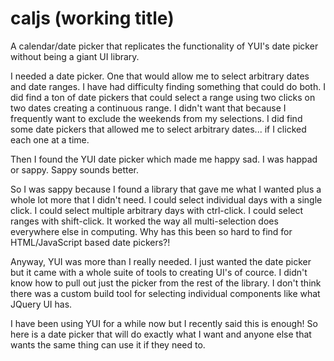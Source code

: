 # caljs (working title)
A calendar/date picker that replicates the functionality of YUI's date picker without being a giant UI library.

I needed a date picker. One that would allow me to select arbitrary dates and date ranges. I have had difficulty finding
something that could do both. I did find a ton of date pickers that could select a range using two clicks on two dates
creating a continuous range. I didn't want that because I frequently want to exclude the weekends from my selections.
I did find some date pickers that allowed me to select arbitrary dates... if I clicked each one at a time.

Then I found the YUI date picker which made me happy sad. I was happad or sappy. Sappy sounds better.

So I was sappy because I found a library that gave me what I wanted plus a whole lot more that I didn't need.
I could select individual days with a single click. I could select multiple arbitrary days with ctrl-click. I could select
ranges with shift-click. It worked the way all multi-selection does everywhere else in computing. Why has this been so hard to
find for HTML/JavaScript based date pickers?!

Anyway, YUI was more than I really needed. I just wanted the date picker but it came with a whole suite of tools to creating
UI's of cource. I didn't know how to pull out just the picker from the rest of the library. I don't think there was a custom
build tool for selecting individual components like what JQuery UI has.

I have been using YUI for a while now but I recently said this is enough! So here is a date picker that will do exactly what I
want and anyone else that wants the same thing can use it if they need to.
